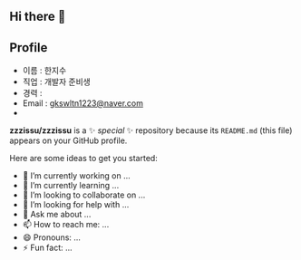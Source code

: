 ## Hi there 👋

## Profile
- 이름 : 한지수
- 직업 : 개발자 준비생
- 경력 :
- Email : gkswltn1223@naver.com
- 
**zzzissu/zzzissu** is a ✨ _special_ ✨ repository because its `README.md` (this file) appears on your GitHub profile.

Here are some ideas to get you started:

- 🔭 I’m currently working on ...
- 🌱 I’m currently learning ...
- 👯 I’m looking to collaborate on ...
- 🤔 I’m looking for help with ...
- 💬 Ask me about ...
- 📫 How to reach me: ...
- 😄 Pronouns: ...
- ⚡ Fun fact: ...
